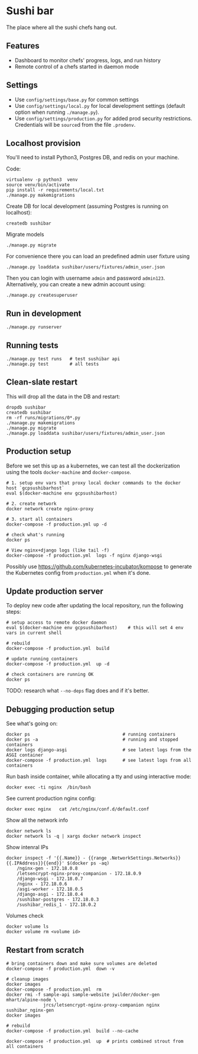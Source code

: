 Sushi bar
=========
The place where all the sushi chefs hang out.

Features
--------
  - Dashboard to monitor chefs' progress, logs, and run history
  - Remote control of a chefs started in daemon mode




Settings
--------
  - Use `config/settings/base.py` for common settings
  - Use `config/settings/local.py` for local development settings (default option when running `./manage.py`).
  - Use `config/settings/production.py` for added prod security restrictions.
    Credentials will be `source`d from the file `.prodenv`.



Localhost provision
-------------------
You'll need to install Python3, Postgres DB, and redis on your machine.


Code:

    virtualenv -p python3  venv
    source venv/bin/activate
    pip install -r requirements/local.txt
    ./manage.py makemigrations

Create DB for local development (assuming Postgres is running on localhost):

    createdb sushibar

Migrate models

    ./manage.py migrate

For convenience there you can load an predefined admin user fixture using

    ./manage.py loaddata sushibar/users/fixtures/admin_user.json

Then you can login with username `admin` and password `admin123`.
Alternatively, you can create a new admin account using:

    ./manage.py createsuperuser



Run in development
------------------

    ./manage.py runserver



Running tests
-------------

    ./manage.py test runs   # test sushibar api
    ./manage.py test        # all tests



Clean-slate restart
-------------------
This will drop all the data in the DB and restart:

    dropdb sushibar
    createdb sushibar
    rm -rf runs/migrations/0*.py
    ./manage.py makemigrations
    ./manage.py migrate
    ./manage.py loaddata sushibar/users/fixtures/admin_user.json




Production setup
----------------
Before we set this up as a kubernetes, we can test all the dockerization using
the tools `docker-machine` and `docker-compose`.

    # 1. setup env vars that proxy local docker commands to the docker host `gcpsushibarhost`
    eval $(docker-machine env gcpsushibarhost)

    # 2. create network
    docker network create nginx-proxy

    # 3. start all containers
    docker-compose -f production.yml up -d

    # check what's running
    docker ps

    # View nginx+django logs (like tail -f)
    docker-compose -f production.yml  logs -f nginx django-wsgi

Possibly use https://github.com/kubernetes-incubator/kompose to generate the
Kubernetes config from `production.yml` when it's done.




Update production server
------------------------
To deploy new code after updating the local repository, run the following steps:

    # setup access to remote docker daemon
    eval $(docker-machine env gcpsushibarhost)    # this will set 4 env vars in current shell

    # rebuild
    docker-compose -f production.yml  build

    # update running containers
    docker-compose -f production.yml  up -d

    # check containers are running OK
    docker ps

TODO: research what `--no-deps` flag does and if it's better.





Debugging production setup
--------------------------

See what's going on:

    docker ps                                   # running containers
    docker ps -a                                # running and stopped containers
    docker logs django-asgi                     # see latest logs from the ASGI container
    docker-compose -f production.yml  logs      # see latest logs from all containers


Run bash inside container, while allocating a tty and using interactive mode:

    docker exec -ti nginx  /bin/bash

See current production nginx config:

    docker exec nginx   cat /etc/nginx/conf.d/default.conf


Show all the network info

    docker network ls
    docker network ls -q | xargs docker network inspect

Show intenral IPs

    docker inspect -f '{{.Name}} - {{range .NetworkSettings.Networks}}{{.IPAddress}}{{end}}' $(docker ps -aq)
        /nginx-gen - 172.18.0.8
        /letsencrypt-nginx-proxy-companion - 172.18.0.9
        /django-wsgi - 172.18.0.7
        /nginx - 172.18.0.6
        /asgi-worker - 172.18.0.5
        /django-asgi - 172.18.0.4
        /sushibar-postgres - 172.18.0.3
        /sushibar_redis_1 - 172.18.0.2



Volumes check

    docker volume ls
    docker volume rm <volume id>



Restart from scratch
--------------------

    # bring containers down and make sure volumes are deleted
    docker-compose -f production.yml  down -v

    # cleanup images
    docker images
    docker-compose -f production.yml  rm
    docker rmi -f sample-api sample-website jwilder/docker-gen mhart/alpine-node \
                  jrcs/letsencrypt-nginx-proxy-companion nginx sushibar_nginx-gen
    docker images

    # rebuild
    docker-compose -f production.yml  build --no-cache

    docker-compose -f production.yml  up  # prints combined strout from all containers




